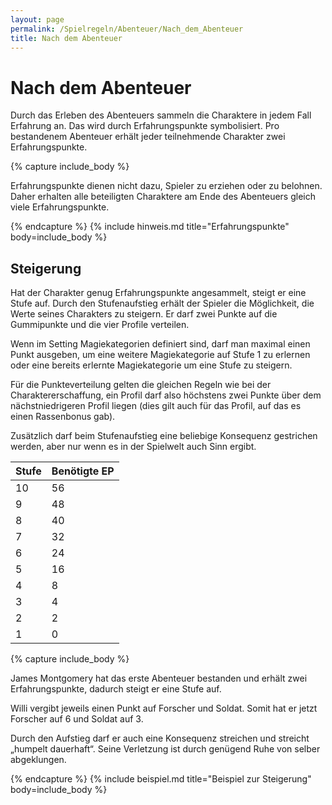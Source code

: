 ```yaml
---
layout: page
permalink: /Spielregeln/Abenteuer/Nach_dem_Abenteuer
title: Nach dem Abenteuer
---
```


# Nach dem Abenteuer

Durch das Erleben des Abenteuers sammeln die Charaktere in jedem Fall Erfahrung an. Das wird durch Erfahrungspunkte symbolisiert. Pro bestandenem Abenteuer erhält jeder teilnehmende Charakter zwei Erfahrungspunkte.

{% capture include_body %}
<p>Erfahrungspunkte dienen nicht dazu, Spieler zu erziehen oder zu belohnen. Daher erhalten alle beteiligten Charaktere am Ende des Abenteuers gleich viele Erfahrungspunkte.</p>
{% endcapture %}
{% include hinweis.md title="Erfahrungspunkte" body=include_body %}

## Steigerung

Hat der Charakter genug Erfahrungspunkte angesammelt, steigt er eine Stufe auf. Durch den Stufenaufstieg erhält der Spieler die Möglichkeit, die Werte seines Charakters zu steigern. Er darf zwei Punkte auf die Gummipunkte und die vier Profile verteilen.

Wenn im Setting Magiekategorien definiert sind, darf man maximal einen Punkt ausgeben, um eine weitere Magiekategorie auf Stufe 1 zu erlernen oder eine bereits erlernte Magiekategorie um eine Stufe zu steigern.

Für die Punkteverteilung gelten die gleichen Regeln wie bei der Charaktererschaffung, ein Profil darf also höchstens zwei Punkte über dem nächstniedrigeren Profil liegen (dies gilt auch für das Profil, auf das es einen Rassenbonus gab).

Zusätzlich darf beim Stufenaufstieg eine beliebige Konsequenz gestrichen werden, aber nur wenn es in der Spielwelt auch Sinn ergibt.

| Stufe | Benötigte EP |
| - | - |
| 10 | 56 |
| 9 | 48 |
| 8 | 40 |
| 7 | 32 |
| 6 | 24 |
| 5 | 16 |
| 4 | 8 |
| 3 | 4 |
| 2 | 2 |
| 1 | 0 |

{% capture include_body %}
<p>James Montgomery hat das erste Abenteuer bestanden und erhält zwei Erfahrungspunkte, dadurch steigt er eine Stufe auf.</p>
<p>Willi vergibt jeweils einen Punkt auf Forscher und Soldat. Somit hat er jetzt Forscher auf 6 und Soldat auf 3.</p>
<p>Durch den Aufstieg darf er auch eine Konsequenz streichen und streicht &bdquo;humpelt dauerhaft&ldquo;. Seine Verletzung ist durch genügend Ruhe von selber abgeklungen.</p>
{% endcapture %}
{% include beispiel.md title="Beispiel zur Steigerung" body=include_body %}

